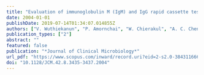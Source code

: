 ```yaml
---
title: "Evaluation of immunoglobulin M (IgM) and IgG rapid cassette test kits for diagnosis of melioidosis in an area of endemicity"
date: 2004-01-01
publishDate: 2019-07-14T01:34:07.014855Z
authors: ["V. Wuthiekanun", "P. Amornchai", "W. Chierakul", "A. C. Cheng", "N. J. White", "S. J. Peacock", "N. P. J. Day"]
publication_types: ["2"]
abstract: ""
featured: false
publication: "*Journal of Clinical Microbiology*"
url_pdf: "https://www.scopus.com/inward/record.uri?eid=2-s2.0-3843116669&doi=10.1128%2fJCM.42.8.3435-3437.2004&partnerID=40&md5=76218900ab1940b6eb9b1cdab19ef7f8 https://www.ncbi.nlm.nih.gov/pmc/articles/PMC497588/pdf/0173-04.pdf"
doi: "10.1128/JCM.42.8.3435-3437.2004"
---
```


